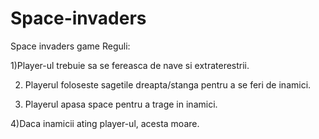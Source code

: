 # Space-invaders
Space invaders game
Reguli:

1)Player-ul trebuie sa se fereasca de 
nave si extraterestrii.

2) Playerul foloseste sagetile dreapta/stanga
pentru a se feri de inamici. 

3) Playerul apasa space pentru a trage
 in inamici.

4)Daca inamicii ating player-ul, acesta moare.
